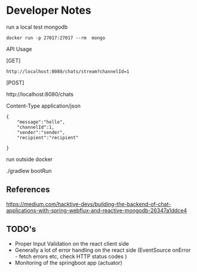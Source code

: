 # Developer Notes

run a local test mongodb

    docker run -p 27017:27017 --rm  mongo

API Usage

[GET]

    http://localhost:8080/chats/stream?channelId=1

[POST]

http://localhost:8080/chats

Content-Type application/json

    {
        "message":"hello",
        "channelId":1,
        "sender":"sender",
        "recipient":"recipient"

    }

run outside docker

./gradlew bootRun

## References

https://medium.com/hacktive-devs/building-the-backend-of-chat-applications-with-spring-webflux-and-reactive-mongodb-26347a1ddce4

## TODO's

- Proper Input Validation on the react client side
- Generally a lot of error handling on the react side (EventSource onError - fetch errors etc, check HTTP status codes )
- Monitoring of the springboot app (actuator)
